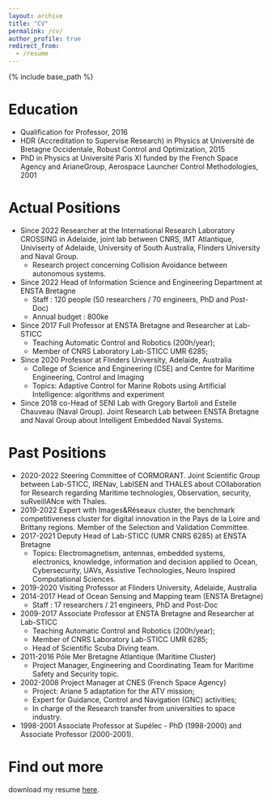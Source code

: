 ```yaml
---
layout: archive
title: "CV"
permalink: /cv/
author_profile: true
redirect_from:
  - /resume
---
```


{% include base_path %}

Education
======
* Qualification for Professor, 2016
* HDR (Accreditation to Supervise Research) in Physics at Université de Bretagne Occidentale, Robust Control and Optimization, 2015
* PhD in Physics at Université Paris XI funded by the French Space Agency and ArianeGroup, Aerospace Launcher Control Methodologies, 2001

Actual Positions
======
* Since 2022 Researcher at the International Research Laboratory CROSSING in Adelaide, joint lab between CNRS, IMT Atlantique, Univiserty of Adelaide, University of South Australia, Flinders University and Naval Group.
  * Research project concerning Collision Avoidance between autonomous systems.
* Since 2022 Head of Information Science and Engineering Department at ENSTA Bretagne
  * Staff : 120 people (50 researchers / 70 engineers, PhD and Post-Doc)
  * Annual budget : 800ke
* Since 2017 Full Professor at ENSTA Bretagne and Researcher at Lab-STICC
  * Teaching Automatic Control and Robotics (200h/year);
  * Member of CNRS Laboratory Lab-STICC UMR 6285;
* Since 2020 Professor at Flinders University, Adelaide, Australia
  * College of Science and Engineering (CSE) and Centre for Maritime Engineering, Control and Imaging
  * Topics: Adaptive Control for Marine Robots using Artificial Intelligence: algorithms and experiment
* Since 2018 co-Head of SENI Lab with Gregory Bartoli and Estelle Chauveau (Naval Group). Joint Research Lab between ENSTA Bretagne and Naval Group about Intelligent Embedded Naval Systems.

Past Positions
=====
* 2020-2022 Steering Committee of CORMORANT. Joint Scientific Group between Lab-STICC, IRENav, LabISEN and THALES about COllaboration for Research regarding Maritime technologies, Observation, security, suRveillANce
with Thales.
* 2019-2022 Expert with Images&Réseaux cluster, the benchmark competitiveness cluster for digital
innovation in the Pays de la Loire and Brittany regions. Member of the Selection and
Validation Committee.
* 2017-2021 Deputy Head of Lab-STICC (UMR CNRS 6285) at ENSTA Bretagne
  * Topics: Electromagnetism, antennas, embedded systems, electronics, knowledge, information and decision applied to Ocean, Cybersecurity, UAVs, Assistive Technologies, Neuro Inspired Computational Sciences.
* 2019-2020 Visiting Professor at Flinders University, Adelaide, Australia
* 2014-2017 Head of Ocean Sensing and Mapping team (ENSTA Bretagne)
  * Staff : 17 researchers / 21 engineers, PhD and Post-Doc
* 2009-2017 Associate Professor at ENSTA Bretagne and Researcher at Lab-STICC
  * Teaching Automatic Control and Robotics (200h/year);
  * Member of CNRS Laboratory Lab-STICC UMR 6285;
  * Head of Scientific Scuba Diving team.
* 2011-2016 Pôle Mer Bretagne Atlantique (Maritime Cluster)
  * Project Manager, Engineering and Coordinating Team for Maritime Safety and Security topic.
* 2002-2008 Project Manager at CNES (French Space Agency)
  * Project: Ariane 5 adaptation for the ATV mission;
  * Expert for Guidance, Control and Navigation (GNC) activities;
  * In charge of the Research transfer from universities to space industry.
* 1998-2001 Associate Professor at Supélec - PhD (1998-2000) and Associate Professor (2000-2001).
  
Find out more
======
download my resume [here](https://www.ensta-bretagne.fr/clement/CV_clement.pdf).
